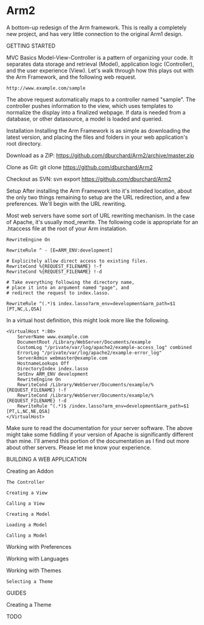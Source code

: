 Arm2
====

A bottom-up redesign of the Arm framework. This is really a completely new project, and has very little connection to the original Arm1 design.


GETTING STARTED

MVC Basics
Model-View-Controller is a pattern of organizing your code. It separates data storage and retrieval (Model), application logic (Controller), and the user experience (View). Let's walk through how this plays out with the Arm Framework, and the following web request.

	http://www.example.com/sample

The above request automatically maps to a controller named "sample". The controller pushes information to the view, which uses templates to normalize the display into a finalized webpage. If data is needed from a database, or other datasource, a model is loaded and queried.

Installation
Installing the Arm Framework is as simple as downloading the latest version, and placing the files and folders in your web application's root directory.

Download as a ZIP: https://github.com/dburchard/Arm2/archive/master.zip

Clone as Git: git clone https://github.com/dburchard/Arm2

Checkout as SVN: svn export https://github.com/dburchard/Arm2

Setup
After installing the Arm Framework into it's intended location, about the only two things remaining to setup are the URL redirection, and a few preferences. We'll begin with the URL rewriting.

Most web servers have some sort of URL rewriting mechanism. In the case of Apache, it's usually mod_rewrite. The following code is appropriate for an .htaccess file at the root of your Arm instalation.

	RewriteEngine On

	RewriteRule ^ - [E=ARM_ENV:development]

	# Explicitely allow direct access to existing files.
	RewriteCond %{REQUEST_FILENAME} !-f
	RewriteCond %{REQUEST_FILENAME} !-d

	# Take everything following the directory name, 
	# place it into an argument named "page", and 
	# redirect the request to index.lasso.

	RewriteRule ^(.*)$ index.lasso?arm_env=development&arm_path=$1 [PT,NC,L,QSA]


In a virtual host definition, this might look more like the following.

	<VirtualHost *:80>
		ServerName www.example.com
		DocumentRoot /Library/WebServer/Documents/example
		CustomLog "/private/var/log/apache2/example-access_log" combined
		ErrorLog "/private/var/log/apache2/example-error_log"
		ServerAdmin webmaster@example.com
		HostnameLookups Off
		DirectoryIndex index.lasso
		SetEnv ARM_ENV development
		RewriteEngine On
		RewriteCond /Library/WebServer/Documents/example/%{REQUEST_FILENAME} !-f
		RewriteCond /Library/WebServer/Documents/example/%{REQUEST_FILENAME} !-d
		RewriteRule ^(.*)$ /index.lasso?arm_env=development&arm_path=$1 [PT,L,NC,NE,QSA]
	</VirtualHost>


Make sure to read the documentation for your server software. The above might take some fiddling if your version of Apache is significantly different than mine. I'll amend this portion of the documentation as I find out more about other servers. Please let me know your experience.







BUILDING A WEB APPLICATION

Creating an Addon

	The Controller

	Creating a View

	Calling a View

	Creating a Model

	Loading a Model

	Calling a Model

Working with Preferences

Working with Languages

Working with Themes

	Selecting a Theme


GUIDES

Creating a Theme


TODO


